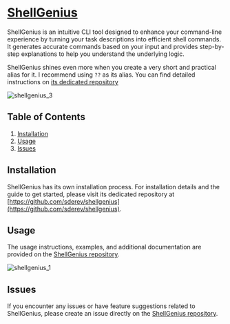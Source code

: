 # [ShellGenius](https://github.com/sderev/shellgenius)

ShellGenius is an intuitive CLI tool designed to enhance your command-line experience by turning your task descriptions into efficient shell commands. It generates accurate commands based on your input and provides step-by-step explanations to help you understand the underlying logic.

ShellGenius shines even more when you create a very short and practical alias for it. I recommend using `??` as its alias. You can find detailed instructions on [its dedicated repository](https://github.com/sderev/shellgenius)

![shellgenius_3](https://github.com/sderev/llm-toolbox/assets/24412384/9c62d540-1a56-41d6-8800-d3b094a40dfb)

<!-- TOC -->
## Table of Contents

1. [Installation](#installation)
1. [Usage](#usage)
1. [Issues](#issues)
<!-- /TOC -->

## Installation

ShellGenius has its own installation process. For installation details and the guide to get started, please visit its dedicated repository at [https://github.com/sderev/shellgenius](https://github.com/sderev/shellgenius).

## Usage

The usage instructions, examples, and additional documentation are provided on the [ShellGenius repository](https://github.com/sderev/shellgenius).

![shellgenius_1](https://github.com/sderev/llm-toolbox/assets/24412384/9b3c99f7-81a7-4305-9b85-cfd01b7252d4)

## Issues

If you encounter any issues or have feature suggestions related to ShellGenius, please create an issue directly on the [ShellGenius repository](https://github.com/sderev/shellgenius).
